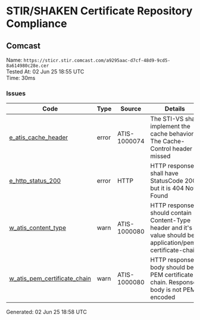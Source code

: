 # STIR/SHAKEN Certificate Repository Compliance

## Comcast

Name: `https://sticr.stir.comcast.com/a9295aac-d7cf-48d9-9cd5-8a614980c28e.cer`\
Tested At: 02 Jun 25 18:55 UTC\
Time: 30ms

### Issues

| Code | Type | Source | Details |
|------|------|--------|---------|
| [e_atis_cache_header](../../ISSUES/e_atis_cache_header/README.md) | error | ATIS-1000074 | The STI-VS shall implement the cache behavior. The Cache-Control header is missed |
| [e_http_status_200](../../ISSUES/e_http_status_200/README.md) | error | HTTP | HTTP response shall have StatusCode 200, but it is 404 Not Found |
| [w_atis_content_type](../../ISSUES/w_atis_content_type/README.md) | warn | ATIS-1000080 | HTTP response should contain Content-Type header and it's value should be application/pem-certificate-chain |
| [w_atis_pem_certificate_chain](../../ISSUES/w_atis_pem_certificate_chain/README.md) | warn | ATIS-1000080 | HTTP response body should be PEM certificate chain. Response body is not PEM encoded |

Generated: 02 Jun 25 18:58 UTC
